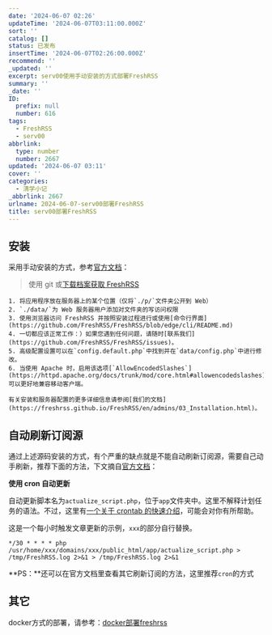 ```yaml
---
date: '2024-06-07 02:26'
updateTime: '2024-06-07T03:11:00.000Z'
sort: ''
catalog: []
status: 已发布
insertTime: '2024-06-07T02:26:00.000Z'
recommend: ''
_updated: ''
excerpt: serv00使用手动安装的方式部署FreshRSS
summary: ''
_date: ''
ID:
  prefix: null
  number: 616
tags:
  - FreshRSS
  - serv00
abbrlink:
  type: number
  number: 2667
updated: '2024-06-07 03:11'
cover: ''
categories:
  - 清学小记
_abbrlink: 2667
urlname: 2024-06-07-serv00部署FreshRSS
title: serv00部署FreshRSS
---
```


## 安装


采用手动安装的方式，参考[官方文档](https://github.com/FreshRSS/FreshRSS?tab=readme-ov-file#manual-install)：


> 使用 git 或[下载档案获取 FreshRSS](https://github.com/FreshRSS/FreshRSS/archive/latest.zip)

	1. 将应用程序放在服务器上的某个位置（仅将`./p/`文件夹公开到 Web）
	2. `./data/`为 Web 服务器用户添加对文件夹的写访问权限
	3. 使用浏览器访问 FreshRSS 并按照安装过程进行或使用[命令行界面](https://github.com/FreshRSS/FreshRSS/blob/edge/cli/README.md)
	4. 一切都应该正常工作：）如果您遇到任何问题，请随时[联系我们](https://github.com/FreshRSS/FreshRSS/issues)。
	5. 高级配置设置可以在`config.default.php`中找到并在`data/config.php`中进行修改。
	6. 当使用 Apache 时，启用该选项[`AllowEncodedSlashes`](https://httpd.apache.org/docs/trunk/mod/core.html#allowencodedslashes)可以更好地兼容移动客户端。

	有关安装和服务器配置的更多详细信息请参阅[我们的文档](https://freshrss.github.io/FreshRSS/en/admins/03_Installation.html)。


## 自动刷新订阅源


通过上述源码安装的方式，有个严重的缺点就是不能自动刷新订阅源，需要自己动手刷新，推荐下面的方法，下文摘自[官方文档](https://freshrss.github.io/FreshRSS/en/users/09_refreshing_feeds.html#automatic-update-with-cron)：


**使用 cron 自动更新**


自动更新脚本名为`actualize_script.php`，位于`app`文件夹中。这里不解释计划任务的语法。不过，这里有[一个关于 crontab 的快速介绍](http://www.adminschoice.com/crontab-quick-reference/)，可能会对你有所帮助。


这是一个每小时触发文章更新的示例，`xxx`的部分自行替换。


```text
*/30 * * * * php /usr/home/xxx/domains/xxx/public_html/app/actualize_script.php > /tmp/FreshRSS.log 2>&1 > /tmp/FreshRSS.log 2>&1
```


**PS：**还可以在官方文档里查看其它刷新订阅的方法，这里推荐`cron`的方式


## 其它


docker方式的部署，请参考：[docker部署freshrss](https://www.bmqy.net/2648.html)

